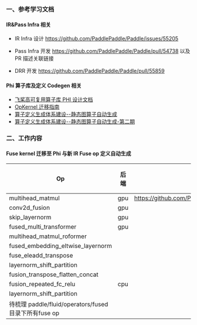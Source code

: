 ### 一、参考学习文档

#### IR&Pass Infra 相关

- IR Infra 设计 https://github.com/PaddlePaddle/Paddle/issues/55205

- Pass Infra 开发 https://github.com/PaddlePaddle/Paddle/pull/54738 以及 PR 描述关联链接

- DRR 开发 https://github.com/PaddlePaddle/Paddle/pull/55859

#### Phi 算子库及定义 Codegen 相关

- [飞桨高可复用算子库 PHI 设计文档](https://github.com/PaddlePaddle/docs/blob/develop/docs/design/phi/design_cn.md)
- [OpKernel 迁移指南](https://github.com/PaddlePaddle/docs/blob/develop/docs/design/phi/kernel_migrate_cn.md)
- [算子定义生成体系建设--静态图算子自动生成](https://github.com/PaddlePaddle/community/blob/master/pfcc/call-for-contributions/paddle_autogen_code.md)
- [算子定义生成体系建设--静态图算子自动生成-第二期](https://github.com/PaddlePaddle/community/blob/master/pfcc/call-for-contributions/paddle_autogen_code_2.md)

### 二、工作内容

#### Fuse kernel 迁移至 Phi 与新 IR Fuse op 定义自动生成

| Op                                                    | 后端 | PR链接                                            | 优先级 | 备注 |
| ----------------------------------------------------- | ---- | ------------------------------------------------- | ------ | ---- |
| multihead_matmul                                      | gpu  | https://github.com/PaddlePaddle/Paddle/pull/56846 | P0     | done |
| conv2d_fusion                                         | gpu  |                                                   | P0     |      |
| skip_layernorm                                        | gpu  |                                                   | P0     |      |
| fused_multi_transformer                               | gpu  |                                                   | P0     |      |
| multihead_matmul_roformer                             |      |                                                   | P0     |      |
| fused_embedding_eltwise_layernorm                     |      |                                                   | P0     |      |
| fuse_eleadd_transpose                                 |      |                                                   |        |      |
| layernorm_shift_partition                             |      |                                                   |        |      |
| fusion_transpose_flatten_concat                       |      |                                                   |        |      |
| fusion_repeated_fc_relu                               | cpu  |                                                   |        |      |
| layernorm_shift_partition                             |      |                                                   |        |      |
| 待梳理 paddle/fluid/operators/fused 目录下所有fuse op |      |                                                   |        |      |



